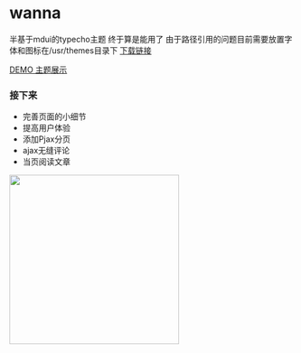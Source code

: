 # wanna
半基于mdui的typecho主题
终于算是能用了
由于路径引用的问题目前需要放置字体和图标在/usr/themes目录下  [下载链接](http://icry.info/font.zip)

[DEMO 主题展示](http://icry.info/)

### 接下来
- 完善页面的小细节
- 提高用户体验
- 添加Pjax分页
- ajax无缝评论
- 当页阅读文章
<img src='http://img.hb.aicdn.com/57cd0fce14b991d135c549ae94c6c2ebafb76a871316f-y4AQ9T_fw658' width='300px'/>
